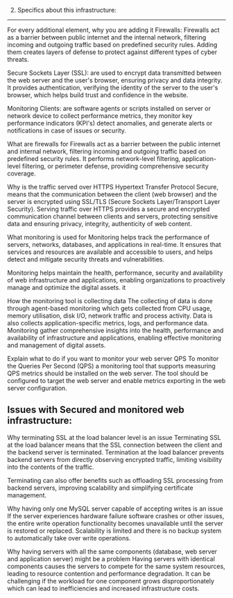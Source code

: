2. Specifics about this infrastructure:
----------------------------------------
For every additional element, why you are adding it
Firewalls: Firewalls act as a barrier between public internet and the internal network, filtering incoming and outgoing traffic based on predefined security rules. Adding them creates layers of defense to protect against different types of cyber threats.

Secure Sockets Layer (SSL): are used to encrypt data transmitted between the web server and the user's browser, ensuring privacy and data integrity. It provides authentication, verifying the identity of the server to the user's browser, which helps build trust and confidence in the website. 

Monitoring Clients: are software agents or scripts installed on server or network device to collect performance metrics, they monitor key performance indicators (KPI's) detect anomalies, and generate alerts or notifications in case of issues or security. 

What are firewalls for
Firewalls act as a barrier between the public internet and internal network, filtering incoming and outgoing traffic based on predefined security rules. It performs network-level filtering, application-level filtering, or perimeter defense, providing comprehensive security coverage. 

Why is the traffic served over HTTPS
Hypertext Transfer Protocol Secure, means that the communication between the client (web browser) and the server is encrypted using SSL/TLS (Secure Sockets Layer/Transport Layer Security). Serving traffic over HTTPS provides a secure and encrypted 
communication channel between clients and servers, protecting sensitive data and ensuring privacy, integrity, authenticity of web content. 

What monitoring is used for
Monitoring helps track the performance of servers, networks, databases, and applications in real-time.  It ensures that services and resources are available and accessible to users, and helps detect and mitigate security threats and vulnerabilities. 

Monitoring helps maintain the health, performance, security and availability of web infrastructure and applications, enabling organizations to proactively manage and optimize the digital assets. it  

How the monitoring tool is collecting data
The collecting of data is done through agent-based monitoring which gets collected from CPU usage, memory utilisation, disk I/O, network traffic and process activity. Data is also collects application-specific metrics, logs, and performance data. Monitoring gather comprehensive insights into the health, performance and availability of infrastructure and applications, enabling effective monitoring and management of digital assets. 

Explain what to do if you want to monitor your web server QPS
To monitor the Queries Per Second (QPS) a monitoring tool that supports measuring QPS metrics should be installed on the web server. The tool should be configured to target the web server and enable metrics exporting in the web server configuration.


Issues with Secured and monitored web infrastructure:
-----------------------------------------------------

Why terminating SSL at the load balancer level is an issue
Terminating SSL at the load balancer means that the SSL connection between the client and the backend server is terminated. Termination at the load balancer prevents backend servers from directly observing encrypted traffic, limiting visibility into the contents of the traffic.

Terminating can also offer benefits such as offloading SSL processing from backend servers, improving scalability and simplifying certificate management. 

Why having only one MySQL server capable of accepting writes is an issue
If the server experiences hardware failure software crashes or other issues, the entire write operation functionality becomes unavailable until the server is restored or replaced. 
Scalability is limited and there is no backup system to automatically take over write operations.


Why having servers with all the same components (database, web server and application server) might be a problem
Having servers with identical components causes the servers to compete for the same system resources, leading to resource contention and performance degradation. It can be challenging if the workload for one component grows disproportionately which can lead to inefficiencies and increased infrastructure costs.
